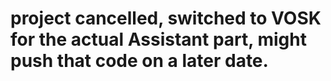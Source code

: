 # project cancelled, switched to VOSK for the actual Assistant part, might push that code on a later date.

